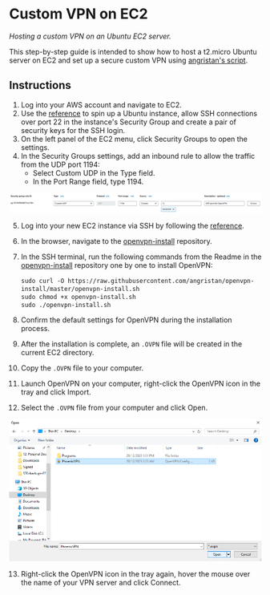 # Custom VPN on EC2
*Hosting a custom VPN on an Ubuntu EC2 server.*

This step-by-step guide is intended to show how to host a t2.micro Ubuntu server on EC2 and set up a secure custom VPN using [angristan's script](https://github.com/angristan/openvpn-install).

## Instructions

1. Log into your AWS account and navigate to EC2.
2. Use the [reference](https://github.com/SkyOfSteel/EC2_Tutorial_Documentation) to spin up a Ubuntu instance, allow SSH connections over port 22 in the instance's Security Group and create a pair of security keys for the SSH login.
3. On the left panel of the EC2 menu, click Security Groups to open the settings.
4. In the Security Groups settings, add an inbound rule to allow the traffic from the UDP port 1194:
   - Select Custom UDP in the Type field.
   - In the Port Range field, type 1194.

![Illustration](docs/SG%20example.png "EC2 Security Group - Adding a new rule")

5. Log into your new EC2 instance via SSH by following the [reference](https://github.com/SkyOfSteel/EC2_SSH_Login).
6. In the browser, navigate to the [openvpn-install](https://github.com/angristan/openvpn-install) repository.
7. In the SSH terminal, run the following commands from the Readme in the [openvpn-install](https://github.com/angristan/openvpn-install) repository one by one to install OpenVPN:

   ```
   sudo curl -O https://raw.githubusercontent.com/angristan/openvpn-install/master/openvpn-install.sh
   sudo chmod +x openvpn-install.sh
   sudo ./openvpn-install.sh
   ```
8. Confirm the default settings for OpenVPN during the installation process.
9. After the installation is complete, an `.OVPN` file will be created in the current EC2 directory.
10. Copy the `.OVPN` file to your computer.
11. Launch OpenVPN on your computer, right-click the OpenVPN icon in the tray and click Import.
12. Select the `.OVPN` file from your computer and click Open.
    
![Illustration](https://github.com/SkyOfSteel/Custom_VPN_on_EC2/blob/main/docs/OpenVPN%20example.png "Adding an .OVPN file to OpenVPN")

13. Right-click the OpenVPN icon in the tray again, hover the mouse over the name of your VPN server and click Connect.

